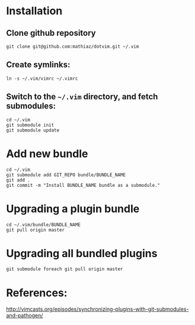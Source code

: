 # Installation

## Clone github repository

    git clone git@github.com:mathiaz/dotvim.git ~/.vim

## Create symlinks:

    ln -s ~/.vim/vimrc ~/.vimrc

## Switch to the `~/.vim` directory, and fetch submodules:

    cd ~/.vim
    git submodule init
    git submodule update

# Add new bundle

    cd ~/.vim
    git submodule add GIT_REPO bundle/BUNDLE_NAME
    git add .
    git commit -m "Install BUNDLE_NAME bundle as a submodule."

# Upgrading a plugin bundle

    cd ~/.vim/bundle/BUNDLE_NAME
    git pull origin master

# Upgrading all bundled plugins

    git submodule foreach git pull origin master

# References:

http://vimcasts.org/episodes/synchronizing-plugins-with-git-submodules-and-pathogen/
